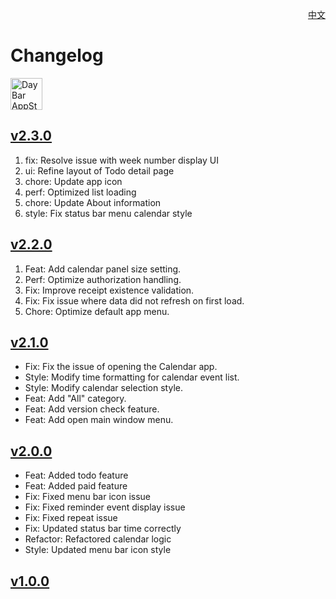 <p align="right">
  <a href="./CHANGELOG.zh.md">中文</a>
</p>
<!--rehype:style=float: right; bottom: -36px; position: relative;-->

Changelog
===

<a target="_blank" href="https://apps.apple.com/app/daybar/6739052447" title="DayBar for macOS">
<img alt="DayBar AppStore" src="https://jaywcjlove.github.io/sb/download/macos.svg" height="51">
</a>

## [v2.3.0](https://github.com/jaywcjlove/daybar/releases/tag/v2.3.0)

1. fix: Resolve issue with week number display UI
2. ui: Refine layout of Todo detail page
3. chore: Update app icon
4. perf: Optimized list loading
5. chore: Update About information
6. style: Fix status bar menu calendar style

## [v2.2.0](https://github.com/jaywcjlove/daybar/releases/tag/v2.2.0)

1. Feat: Add calendar panel size setting.
2. Perf: Optimize authorization handling.
3. Fix: Improve receipt existence validation.
4. Fix: Fix issue where data did not refresh on first load.
5. Chore: Optimize default app menu.

## [v2.1.0](https://github.com/jaywcjlove/daybar/releases/tag/v2.1.0)

- Fix: Fix the issue of opening the Calendar app.
- Style: Modify time formatting for calendar event list.
- Style: Modify calendar selection style.
- Feat: Add "All" category.
- Feat: Add version check feature.
- Feat: Add open main window menu. 

## [v2.0.0](https://github.com/jaywcjlove/daybar/releases/tag/v2.0.0)

- Feat: Added todo feature  
- Feat: Added paid feature  
- Fix: Fixed menu bar icon issue  
- Fix: Fixed reminder event display issue  
- Fix: Fixed repeat issue  
- Fix: Updated status bar time correctly  
- Refactor: Refactored calendar logic  
- Style: Updated menu bar icon style  

## [v1.0.0](https://github.com/jaywcjlove/daybar/releases/tag/v1.0.0)